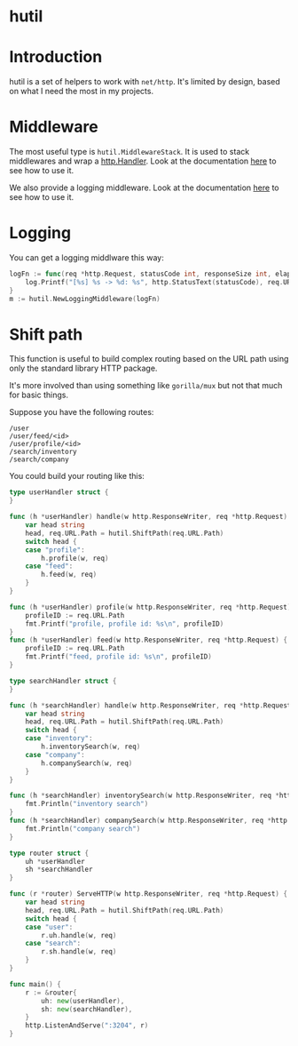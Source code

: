 # hutil

# Introduction

hutil is a set of helpers to work with `net/http`. It's limited by design, based on what I need the most in my projects.

# Middleware

The most useful type is `hutil.MiddlewareStack`. It is used to stack middlewares and wrap a [http.Handler](https://pkg.go.dev/net/http#Handler). Look at the documentation [here](https://pkg.go.dev/github.com/vrischmann/hutil/v3#MiddlewareStack) to see how to use it.

We also provide a logging middleware. Look at the documentation [here](https://pkg.go.dev/github.com/vrischmann/hutil/v3#NewLoggingMiddleware) to see how to use it.

# Logging

You can get a logging middlware this way:

```go
logFn := func(req *http.Request, statusCode int, responseSize int, elapsed time.Duration) {
    log.Printf("[%s] %s -> %d: %s", http.StatusText(statusCode), req.URL.Path, responseSize, elapsed)
}
m := hutil.NewLoggingMiddleware(logFn)
```

# Shift path

This function is useful to build complex routing based on the URL path using only the standard library HTTP package.

It's more involved than using something like `gorilla/mux` but not that much for basic things.

Suppose you have the following routes:

```
/user
/user/feed/<id>
/user/profile/<id>
/search/inventory
/search/company
```

You could build your routing like this:

```go
type userHandler struct {
}

func (h *userHandler) handle(w http.ResponseWriter, req *http.Request) {
	var head string
	head, req.URL.Path = hutil.ShiftPath(req.URL.Path)
	switch head {
	case "profile":
		h.profile(w, req)
	case "feed":
		h.feed(w, req)
	}
}

func (h *userHandler) profile(w http.ResponseWriter, req *http.Request) {
	profileID := req.URL.Path
	fmt.Printf("profile, profile id: %s\n", profileID)
}
func (h *userHandler) feed(w http.ResponseWriter, req *http.Request) {
	profileID := req.URL.Path
	fmt.Printf("feed, profile id: %s\n", profileID)
}

type searchHandler struct {
}

func (h *searchHandler) handle(w http.ResponseWriter, req *http.Request) {
	var head string
	head, req.URL.Path = hutil.ShiftPath(req.URL.Path)
	switch head {
	case "inventory":
		h.inventorySearch(w, req)
	case "company":
		h.companySearch(w, req)
	}
}

func (h *searchHandler) inventorySearch(w http.ResponseWriter, req *http.Request) {
	fmt.Println("inventory search")
}
func (h *searchHandler) companySearch(w http.ResponseWriter, req *http.Request) {
	fmt.Println("company search")
}

type router struct {
	uh *userHandler
	sh *searchHandler
}

func (r *router) ServeHTTP(w http.ResponseWriter, req *http.Request) {
	var head string
	head, req.URL.Path = hutil.ShiftPath(req.URL.Path)
	switch head {
	case "user":
		r.uh.handle(w, req)
	case "search":
		r.sh.handle(w, req)
	}
}

func main() {
	r := &router{
		uh: new(userHandler),
		sh: new(searchHandler),
	}
	http.ListenAndServe(":3204", r)
}
```
